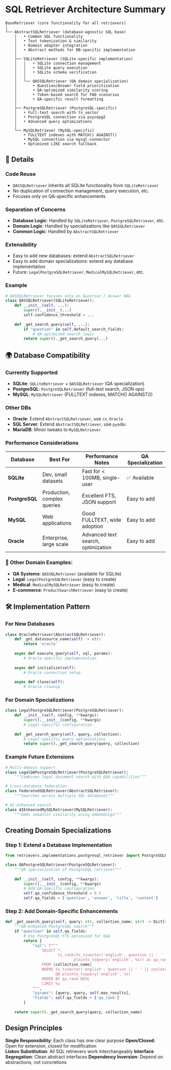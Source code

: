 # SQL Retriever Architecture Summary

```
BaseRetriever (core functionality for all retrievers)
│
└── AbstractSQLRetriever (database-agnostic SQL base)
    │   • Common SQL functionality
    │   • Text tokenization & similarity
    │   • Domain adapter integration
    │   • Abstract methods for DB-specific implementation
    │
    ├── SQLiteRetriever (SQLite-specific implementation)
    │   │   • SQLite connection management
    │   │   • SQLite query execution
    │   │   • SQLite schema verification
    │   │
    │   └── QASSQLRetriever (QA domain specialization)
    │       • Question/Answer field prioritization
    │       • QA-optimized similarity scoring
    │       • Token-based search for FAQ scenarios
    │       • QA-specific result formatting
    │
    ├── PostgreSQLRetriever (PostgreSQL-specific)
    │   • Full-text search with ts_vector
    │   • PostgreSQL connection via psycopg2
    │   • Advanced query optimizations
    │
    └── MySQLRetriever (MySQL-specific)
        • FULLTEXT indexes with MATCH() AGAINST()
        • MySQL connection via mysql-connector
        • Optimized LIKE search fallback
```

## 🔄 Details

### Code Reuse
- `QASSQLRetriever` inherits all SQLite functionality from `SQLiteRetriever`
- No duplication of connection management, query execution, etc.
- Focuses only on QA-specific enhancements

### Separation of Concerns
- **Database Logic**: Handled by `SQLiteRetriever`, `PostgreSQLRetriever`, etc.
- **Domain Logic**: Handled by specializations like `QASSQLRetriever`
- **Common Logic**: Handled by `AbstractSQLRetriever`

### Extensibility
- Easy to add new databases: extend `AbstractSQLRetriever`
- Easy to add domain specializations: extend any database implementation
- Future: `LegalPostgreSQLRetriever`, `MedicalMySQLRetriever`, etc.


### Example
```python
# QASSQLRetriever focuses only on Question / Answer RAG
class QASSQLRetriever(SQLiteRetriever):
    def __init__(self, ...):
        super().__init__(...)
        self.confidence_threshold = ...
        
    def _get_search_query(self, ...):
        if "question" in self.default_search_fields:
            # QA-optimized search logic
        return super()._get_search_query(...)
```

## 🌍 Database Compatibility

### Currently Supported
- **SQLite**: `SQLiteRetriever` + `QASSQLRetriever` (QA specialization)
- **PostgreSQL**: `PostgreSQLRetriever` (full-text search, JSON ops)
- **MySQL**: `MySQLRetriever` (FULLTEXT indexes, MATCH() AGAINST())

### Other DBs
- **Oracle**: Extend `AbstractSQLRetriever`, use `cx_Oracle`
- **SQL Server**: Extend `AbstractSQLRetriever`, use `pyodbc`
- **MariaDB**: Minor tweaks to `MySQLRetriever`

### Performance Considerations

| Database | Best For | Performance Notes | QA Specialization |
|----------|----------|-------------------|-------------------|
| **SQLite** | Dev, small datasets | Fast for < 100MB, single-user | ✅ Available |
| **PostgreSQL** | Production, complex queries | Excellent FTS, JSON support | Easy to add |
| **MySQL** | Web applications | Good FULLTEXT, wide adoption | Easy to add |
| **Oracle** | Enterprise, large scale | Advanced text search, optimization | Easy to add |

### 🎯 Other Domain Examples:
- **QA Systems**: `QASSQLRetriever` (available for SQLite)
- **Legal**: `LegalPostgreSQLRetriever` (easy to create)
- **Medical**: `MedicalMySQLRetriever` (easy to create)
- **E-commerce**: `ProductSearchRetriever` (easy to create)

## 🛠️ Implementation Pattern

### For New Databases
```python
class OracleRetriever(AbstractSQLRetriever):
    def _get_datasource_name(self) -> str:
        return 'oracle'
    
    async def execute_query(self, sql, params):
        # Oracle-specific implementation
    
    async def initialize(self):
        # Oracle connection setup
    
    async def close(self):
        # Oracle cleanup
```

### For Domain Specializations
```python
class LegalPostgreSQLRetriever(PostgreSQLRetriever):
    def __init__(self, config, **kwargs):
        super().__init__(config, **kwargs)
        # Legal-specific configuration
    
    def _get_search_query(self, query, collection):
        # Legal-specific query optimizations
        return super()._get_search_query(query, collection)
```

### Example Future Extensions
```python
# Multi-domain support
class LegalQAPostgreSQLRetriever(PostgreSQLRetriever):
    """Combines legal document search with Q&A capabilities"""

# Cross-database federation  
class FederatedSQLRetriever(AbstractSQLRetriever):
    """Searches across multiple SQL databases"""

# AI-enhanced search
class AIEnhancedMySQLRetriever(MySQLRetriever):
    """Adds semantic similarity using embeddings"""
```

## Creating Domain Specializations

### Step 1: Extend a Database Implementation

```python
from retrievers.implementations.postgresql_retriever import PostgreSQLRetriever

class QAPostgreSQLRetriever(PostgreSQLRetriever):
    """QA specialization of PostgreSQL retriever"""
    
    def __init__(self, config, **kwargs):
        super().__init__(config, **kwargs)
        # Add QA-specific configuration
        self.qa_confidence_threshold = 0.3
        self.qa_fields = ['question', 'answer', 'title', 'content']
```

### Step 2: Add Domain-Specific Enhancements

```python
def _get_search_query(self, query: str, collection_name: str) -> Dict[str, Any]:
    """QA-enhanced PostgreSQL search"""
    if "question" in self.qa_fields:
        # Use PostgreSQL FTS optimized for Q&A
        return {
            "sql": f"""
                SELECT *, 
                       ts_rank(to_tsvector('english', question || ' ' || coalesce(answer, '')), 
                              plainto_tsquery('english', %s)) as qa_rank
                FROM {collection_name} 
                WHERE to_tsvector('english', question || ' ' || coalesce(answer, '')) 
                      @@ plainto_tsquery('english', %s)
                ORDER BY qa_rank DESC
                LIMIT %s
            """,
            "params": [query, query, self.max_results],
            "fields": self.qa_fields + ['qa_rank']
        }
    
    return super()._get_search_query(query, collection_name)
```

## Design Principles

**Single Responsibility**: Each class has one clear purpose
**Open/Closed**: Open for extension, closed for modification  
**Liskov Substitution**: All SQL retrievers work interchangeably
**Interface Segregation**: Clean abstract interfaces
**Dependency Inversion**: Depend on abstractions, not concretions